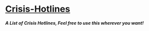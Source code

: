# [Crisis-Hotlines](https://kingili22.github.io/Crisis-Hotlines/)
##### A List of Crisis Hotlines, Feel free to use this wherever you want!
